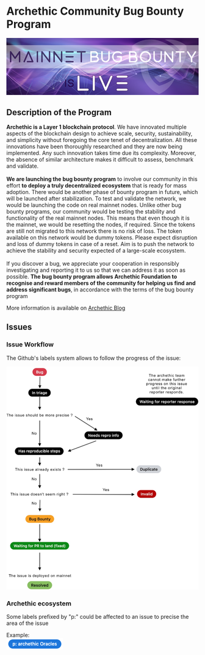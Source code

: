 # Archethic Community Bug Bounty Program

![Banner](assets/announcement_bug_bounty_banner.png?v=202207123)

## Description of the Program

**Archethic is a Layer 1 blockchain protocol**. We have innovated multiple aspects of the blockchain design to achieve scale, security, sustainability, and simplicity without foregoing the core tenet of decentralization. All these innovations have been thoroughly researched and they are now being implemented. Any such innovation takes time due its complexity. Moreover, the absence of similar architecture makes it difficult to assess, benchmark and validate.</br></br>
**We are launching the bug bounty program** to involve our community in this effort **to deploy a truly decentralized ecosystem** that is ready for mass adoption. There would be another phase of bounty program in future, which will be launched after stabilization. To test and validate the network, we would be launching the code on real mainnet nodes. Unlike other bug bounty programs, our community would be testing the stability and functionality of the real mainnet nodes. This means that even though it is the mainnet, we would be resetting the nodes, if required. Since the tokens are still not migrated to this network there is no risk of loss. The token available on this network would be dummy tokens. Please expect disruption and loss of dummy tokens in case of a reset. Aim is to push the network to achieve the stability and security expected of a large-scale ecosystem.</br></br>
If you discover a bug, we appreciate your cooperation in responsibly investigating and reporting it to us so that we can address it as soon as possible. 
**The bug bounty program allows Archethic Foundation to recognise and reward members of the community for helping us find and address significant bugs**, in accordance with the terms of the bug bounty program</br>

More information is available on [Archethic Blog](https://blog.archethic.net/bugbounty/)

## Issues

### Issue Workflow

The Github's labels system allows to follow the progress of the issue:

![Issue Workflow](assets/Bug_Bounty_WF_Bug.jpg?v=202207122)

### Archethic ecosystem

Some labels prefixed by "p:" could be affected to an issue to precise the area of the issue

Example:</br>
![Label](assets/label_node.png?v=202207121)
